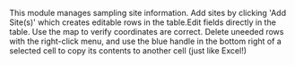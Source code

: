 This module manages sampling site information.
Add sites by clicking 'Add Site(s)' which creates editable rows in the table.Edit fields directly in the table. Use the map to verify coordinates are correct. Delete uneeded rows with the right-click menu, and use the blue handle in the bottom right of a selected cell to copy its contents to another cell (just like Excel!)
